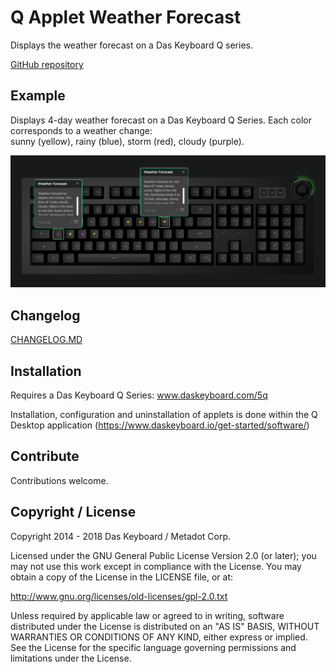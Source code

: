 # Q Applet Weather Forecast

Displays the weather forecast on a Das Keyboard Q series.

[GitHub repository](https://github.com/daskeyboard/q-applet-weather)

## Example

Displays 4-day weather forecast on a Das Keyboard Q Series.
Each color corresponds to a weather change:  
sunny (yellow), rainy (blue), storm (red), cloudy (purple).

![Weather Forecast on a Das Keybaord Q](./assets/q-applet-weather-image.png "Q Weather Forecast")

## Changelog

[CHANGELOG.MD](CHANGELOG.md)

## Installation

Requires a Das Keyboard Q Series: www.daskeyboard.com/5q

Installation, configuration and uninstallation of applets is done within
the Q Desktop application (https://www.daskeyboard.io/get-started/software/)

## Contribute

Contributions welcome.

## Copyright / License

Copyright 2014 - 2018 Das Keyboard / Metadot Corp.

Licensed under the GNU General Public License Version 2.0 (or later);
you may not use this work except in compliance with the License.
You may obtain a copy of the License in the LICENSE file, or at:

   http://www.gnu.org/licenses/old-licenses/gpl-2.0.txt

Unless required by applicable law or agreed to in writing, software
distributed under the License is distributed on an "AS IS" BASIS,
WITHOUT WARRANTIES OR CONDITIONS OF ANY KIND, either express or implied.
See the License for the specific language governing permissions and
limitations under the License.
